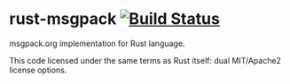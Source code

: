 # rust-msgpack [![Build Status][travis-image]][travis-link]

[travis-image]: https://travis-ci.org/mneumann/rust-msgpack.png?branch=master
[travis-link]: https://travis-ci.org/mneumann/rust-msgpack

msgpack.org implementation for Rust language.

This code licensed under the same terms as Rust itself: dual MIT/Apache2 license options.
